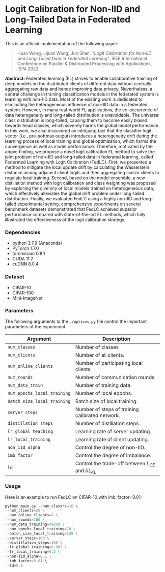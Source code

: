 # Logit Calibration for Non-IID and Long-Tailed Data in Federated Learning

This is an official implementation of the following paper:
> Huan Wang, Lijuan Wang, Jun Shen. *"Logit Calibration for Non-IID and Long-Tailed Data in Federated Learning"*. IEEE International Conference on Parallel & Distributed Processing with Applications, ISPA 2022.

**Abstract:** Federated learning (FL) strives to enable collaborative training of deep models on the distributed clients of different data without centrally aggregating raw data and hence improving data privacy. Nevertheless, a central challenge in training classification models in the federated system is learning with non-IID data. Most of the existing work is dedicated to eliminating the heterogeneous influence of non-IID data in a federated system. However, in many real-world FL applications, the co-occurrence of data heterogeneity and long-tailed distribution is unavoidable. The universal class distribution is long-tailed, causing them to become easily biased towards head classes, which severely harms the global model performance. In this work, we also discovered an intriguing fact that the classifier logit vector (i.e., pre-softmax output) introduces a heterogeneity drift during the learning process of local training and global optimization, which harms the convergence as well as model performance. Therefore, motivated by the above finding, we propose a novel logit calibration FL method to solve the joint problem of non-IID and long-tailed data in federated learning, called Federated Learning with Logit Calibration (FedLC). First, we presented a method to mitigate the local update drift by calculating the Wasserstein distance among adjacent client logits and then aggregating similar clients to regulate local training. Second, based on the model ensemble, a new distillation method with logit calibration and class weighting was proposed by exploiting the diversity of local models trained on heterogeneous data, which effectively alleviates the global drift problem under long-tailed distribution. Finally, we evaluated FedLC using a highly non-IID and long-tailed experimental setting, comprehensive experiments on several benchmark datasets demonstrated that FedLC achieved superior performance compared with state-of-the-art FL methods, which fully illustrated the effectiveness of the logit calibration strategy. 



### Dependencies

- python 3.7.9 (Anaconda)
- PyTorch 1.7.0
- torchvision 0.8.1
- CUDA 11.2
- cuDNN 8.0.4



### Dataset

- CIFAR-10
- CIFAR-100
- Mini-ImageNet


### Parameters

The following arguments to the `./options.py` file control the important parameters of the experiment.

| Argument                    | Description                                                  |
| --------------------------- | ------------------------------------------------------------ |
| `num_classes`               | Number of classes                                            |
| `num_clients`               | Number of all clients.                                       |
| `num_online_clients`        | Number of participating local clients.                       |
| `num_rounds`                | Number of communication rounds.                              |
| `num_data_train`            | Number of training data.                                     |
| `num_epochs_local_training` | Number of local epochs.                                      |
| `batch_size_local_training` | Batch size of local training.                                |
| `server steps`              | Number of steps of  training calibrated network.             |
| `distillation steps`        | Number of distillation steps.                                |
| `lr_global_teaching`        | Learning rate of server updating.                            |
| `lr_local_training`         | Learning rate of client updating.                            |
| `non_iid_alpha`             | Control the degree of non-IID.                               |
| `imb_factor`                | Control the degree of imbalance.                             |
| `ld`                        | Control the trade-off between $L_{CE}$ and $\lambda L_{KL}.$ |


### Usage

Here is an example to run FedLC on CIFAR-10 with imb_factor=0.01:

```python
python main.py --num_classrs=10 \ 
--num_clients=20 \
--num_online_clients=8 \
--num_rounds=200 \
--num_data_training=49000 \
--num_epochs_local_training=10 \
--batch_size_local_training=128 \
--server_steps=100 \
--distillation_steps=100 \
--lr_global_training=0.001 \
--lr_local_training=0.1 \
--non-iid_alpha=0.1 \
--imb_factor=0.01 \ 
--ld=0.5
```